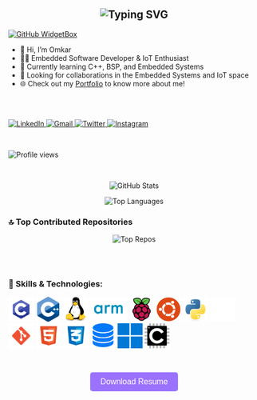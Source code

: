 <h2 align="center">
  <img src="https://readme-typing-svg.demolab.com?font=Fira+Code&pause=1000&color=9B72FF&center=true&vCenter=true&width=435&lines=Learning%2C+Living%2C+and+Leveling+up." alt="Typing SVG" />
</h2>

[![GitHub WidgetBox](https://github-widgetbox.vercel.app/api/profile?username=Omkar7637&data=followers,repositories,stars,commits&theme=darkmode)](https://github.com/Omkar7637)

<ul align="left">
  <li>👋 Hi, I’m Omkar</li>
  <li>👨‍💻 Embedded Software Developer & IoT Enthusiast</li>
  <li>📖 Currently learning C++, BSP, and Embedded Systems</li>
  <li>💞 Looking for collaborations in the Embedded Systems and IoT space</li>
  <li>🌐 Check out my <a href="https://omkar7637.github.io/PORTFOLIO" target="_blank">Portfolio</a> to know more about me!</li>
</ul>

<br><br>

<p align="left">
  <a href="https://www.linkedin.com/in/omkar-kashid-728072222/" target="_blank">
    <img src="https://github.com/vinodjangid07/vinodjangid07/assets/86096184/2282dd88-2225-45aa-992a-bec8fde0e788" alt="LinkedIn" height="50">
  </a>
  <a href="mailto:omkarkashid@yourdomain.com" target="_blank">
    <img src="https://github.com/vinodjangid07/vinodjangid07/assets/86096184/cbe4890a-aac0-465c-ba24-33458e9f8881" alt="Gmail" height="50" title="Gmail">
  </a>
  <a href="https://twitter.com/Omkarkashid7637" target="_blank">
    <img src="https://github.com/vinodjangid07/vinodjangid07/assets/86096184/80ca6f4f-01a3-40db-a50f-77bde71f13ad" alt="Twitter" height="50" title="Twitter">
  </a>
  <a href="https://www.instagram.com/omkar_kashid_7637/" target="_blank">
    <img src="https://github.com/vinodjangid07/vinodjangid07/assets/86096184/1de75b52-f87e-4394-975f-755b198d3536" alt="Instagram" height="50" title="Instagram">
  </a>
</p>

<br>

<p align="left">
  <img src="https://komarev.com/ghpvc/?username=Omkar7637&color=blueviolet" alt="Profile views">
</p>

<br>

<p align="center">
  <img src="https://github-readme-stats.vercel.app/api?username=Omkar7637&theme=dark&hide_border=false&include_all_commits=true&count_private=true" alt="GitHub Stats">
</p>

<p align="center">
  <img src="https://github-readme-stats.vercel.app/api/top-langs/?username=Omkar7637&theme=dark&hide_border=false&include_all_commits=true&count_private=true&layout=compact" alt="Top Languages">
</p>

### 🔝 Top Contributed Repositories
<p align="center">
  <img src="https://github-contributor-stats.vercel.app/api?username=Omkar7637&limit=7&theme=dark&combine_all_yearly_contributions=true" alt="Top Repos">
</p>

<br><br>

### 🔧 Skills & Technologies:
<p align="left">
  <img src="https://github.com/Omkar7637/PORTFOLIO/raw/main/src/png/clogo.png" alt="C" height="50" title="C">
  <img src="https://github.com/Omkar7637/PORTFOLIO/raw/main/src/png/C++%20(CPlusPlus).png" alt="C++" height="50" title="C++">
  <img src="https://github.com/Omkar7637/PORTFOLIO/raw/main/src/png/Linux.png" alt="Linux" height="50" title="Linux">
  <img src="https://github.com/Omkar7637/PORTFOLIO/raw/main/src/png/Arm_Holdings-Logo.wine.png" alt="Arm Cortex-M" height="50" title="Arm Cortex-M">
  <img src="https://github.com/Omkar7637/PORTFOLIO/raw/main/src/png/Raspberry%20Pi.png" alt="Raspberry Pi" height="50" title="Raspberry Pi">
  <img src="https://github.com/Omkar7637/PORTFOLIO/raw/main/src/png/Ubuntu.png" alt="Ubuntu" height="50" title="Ubuntu">
  <img src="https://github.com/Omkar7637/PORTFOLIO/raw/main/src/png/Python.png" alt="Python" height="50" title="Python">
  <img src="https://github.com/Omkar7637/PORTFOLIO/raw/main/src/png/githublogo.png" alt="GitHub" height="50" title="GitHub">
  <img src="https://github.com/Omkar7637/PORTFOLIO/raw/main/src/png/gitlogo.png" alt="Git" height="50" title="Git">
  <img src="https://github.com/Omkar7637/PORTFOLIO/raw/main/src/png/htmllogo.png" alt="HTML" height="50" title="HTML">
  <img src="https://github.com/Omkar7637/PORTFOLIO/raw/main/src/png/csslogo.png" alt="CSS" height="50" title="CSS">
  <img src="https://github.com/Omkar7637/PORTFOLIO/raw/main/src/png/sql.png" alt="SQL" height="50" title="SQL">
  <img src="https://github.com/Omkar7637/PORTFOLIO/raw/main/src/png/Windows%2011.png" alt="Windows" height="50" title="Windows">
  <img src="https://github.com/Omkar7637/PORTFOLIO/raw/main/src/png/Embedded%20C.png" alt="Embedded C" height="50" title="Embedded C">
</p>

<br>

<p align="center">
  <a href="https://github.com/Omkar7637/PORTFOLIO/blob/main/src/pdf/Resume%20Omkar%20kashid.pdf" target="_blank" style="text-decoration: none;">
    <button style="background-color: #9B72FF; color: white; border: none; border-radius: 5px; padding: 10px 20px; font-size: 16px; cursor: pointer;">
      Download Resume
    </button>
  </a>
</p>

<br> 
